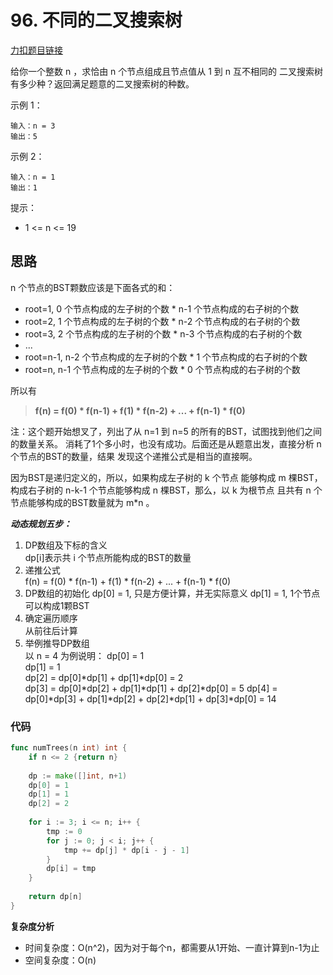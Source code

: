 # 96. 不同的二叉搜索树  

[力扣题目链接](https://leetcode-cn.com/problems/unique-binary-search-trees/)  

给你一个整数 n ，求恰由 n 个节点组成且节点值从 1 到 n 互不相同的 二叉搜索树 有多少种？返回满足题意的二叉搜索树的种数。

示例 1：
````
输入：n = 3
输出：5
````

示例 2：
````
输入：n = 1
输出：1
````

提示：
- 1 <= n <= 19

## 思路
n 个节点的BST颗数应该是下面各式的和：  
- root=1, 0 个节点构成的左子树的个数 * n-1 个节点构成的右子树的个数
- root=2, 1 个节点构成的左子树的个数 * n-2 个节点构成的右子树的个数
- root=3, 2 个节点构成的左子树的个数 * n-3 个节点构成的右子树的个数
- ...
- root=n-1, n-2 个节点构成的左子树的个数 * 1 个节点构成的右子树的个数
- root=n, n-1 个节点构成的左子树的个数 * 0 个节点构成的右子树的个数

所以有  
> **f(n) = f(0) * f(n-1) + f(1) * f(n-2) + ... + f(n-1) * f(0)**  

注：这个题开始想叉了，列出了从 n=1 到 n=5 的所有的BST，试图找到他们之间的数量关系。
消耗了1个多小时，也没有成功。后面还是从题意出发，直接分析 n 个节点的BST的数量，结果
发现这个递推公式是相当的直接啊。  

因为BST是递归定义的，所以，如果构成左子树的 k 个节点
能够构成 m 棵BST，构成右子树的 n-k-1 个节点能够构成 n 棵BST，那么，以 k 为根节点
且共有 n 个节点能够构成的BST数量就为 m*n 。

***动态规划五步：***  
1. DP数组及下标的含义  
   dp[i]表示共 i 个节点所能构成的BST的数量
2. 递推公式  
   f(n) = f(0) * f(n-1) + f(1) * f(n-2) + ... + f(n-1) * f(0)
3. DP数组的初始化
   dp[0] = 1, 只是方便计算，并无实际意义
   dp[1] = 1, 1个节点可以构成1颗BST
4. 确定遍历顺序  
   从前往后计算
5. 举例推导DP数组  
   以 n = 4 为例说明：
   dp[0] = 1  
   dp[1] = 1  
   dp[2] = dp[0]*dp[1] + dp[1]*dp[0] = 2  
   dp[3] = dp[0]*dp[2] + dp[1]*dp[1] + dp[2]*dp[0] = 5
   dp[4] = dp[0]*dp[3] + dp[1]*dp[2] + dp[2]*dp[1] + dp[3]*dp[0] = 14
   
### 代码

````Go
func numTrees(n int) int {
	if n <= 2 {return n}
	
	dp := make([]int, n+1)
	dp[0] = 1
	dp[1] = 1
	dp[2] = 2
	
	for i := 3; i <= n; i++ {
		tmp := 0
		for j := 0; j < i; j++ {
			tmp += dp[j] * dp[i - j - 1]
		}
		dp[i] = tmp
	}
	
	return dp[n]
}
````

**复杂度分析**
- 时间复杂度：O(n^2)，因为对于每个n，都需要从1开始、一直计算到n-1为止
- 空间复杂度：O(n)

